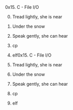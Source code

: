 0x15. C - File I/O

0. Tread lightly, she is near
1. Under the snow
2. Speak gently, she can hear
3. cp
4. elf0x15. C - File I/O

0. Tread lightly, she is near
1. Under the snow
2. Speak gently, she can hear
3. cp
4. elf
